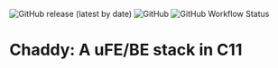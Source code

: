 <!--
SPDX-FileCopyrightText: 2024 Davide Paro <dparo@outlook.it>, et al.
SPDX-FileContributor: Davide Paro <dparo@outlook.it>

SPDX-License-Identifier: Apache-2.0
-->

![GitHub release (latest by date)](https://img.shields.io/github/v/release/dparo/chaddy?style=for-the-badge)
![GitHub](https://img.shields.io/github/license/dparo/chaddy?style=for-the-badge)
![GitHub Workflow Status](https://img.shields.io/github/actions/workflow/status/dparo/chaddy/ci.yml?branch=master&style=for-the-badge)

# Chaddy: A uFE/BE stack in C11

